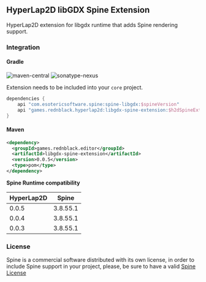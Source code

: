 ## HyperLap2D libGDX Spine Extension

HyperLap2D extension for libgdx runtime that adds Spine rendering support.

### Integration

#### Gradle
![maven-central](https://img.shields.io/maven-central/v/games.rednblack.hyperlap2d/libgdx-spine-extension?color=blue&label=release)
![sonatype-nexus](https://img.shields.io/nexus/s/games.rednblack.hyperlap2d/libgdx-spine-extension?label=snapshot&server=https%3A%2F%2Foss.sonatype.org)

Extension needs to be included into your `core` project.
```groovy
dependencies {
    api "com.esotericsoftware.spine:spine-libgdx:$spineVersion"
    api "games.rednblack.hyperlap2d:libgdx-spine-extension:$h2dSpineExtension"
}
```

#### Maven
```xml
<dependency>
  <groupId>games.rednblack.editor</groupId>
  <artifactId>libgdx-spine-extension</artifactId>
  <version>0.0.5</version>
  <type>pom</type>
</dependency>
```

**Spine Runtime compatibility**

| HyperLap2D         | Spine              |
| ------------------ | ------------------ |
| 0.0.5              | 3.8.55.1           |
| 0.0.4              | 3.8.55.1           |
| 0.0.3              | 3.8.55.1           |

### License
Spine is a commercial software distributed with its own license, in order to include Spine support in your project, please, be sure to have a valid [Spine License](https://github.com/EsotericSoftware/spine-runtimes)